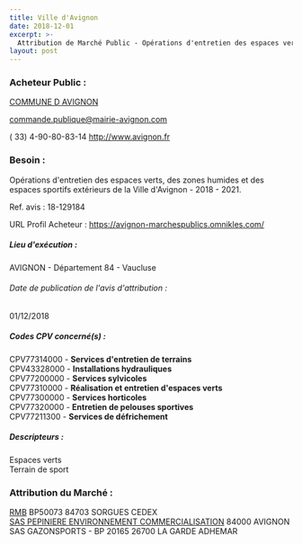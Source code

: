 ```yaml
---
title: Ville d'Avignon
date: 2018-12-01
excerpt: >-
  Attribution de Marché Public - Opérations d'entretien des espaces verts, des zones humides et des espaces sportifs extérieurs de la Ville d'Avignon - 2018 - 2021
layout: post
---
```


### Acheteur Public : 
<a href="/acheteur-33/siren-218400075"> COMMUNE D AVIGNON</a><br/>



commande.publique@mairie-avignon.com

( 33) 4-90-80-83-14
http://www.avignon.fr
### Besoin :

Opérations d'entretien des espaces verts, des zones humides et des espaces sportifs extérieurs de la Ville d'Avignon - 2018 - 2021.

Ref. avis : 18-129184

URL Profil Acheteur : https://avignon-marchespublics.omnikles.com/

##### Lieu d'exécution :

AVIGNON - Département 84 - Vaucluse

###### Date de publication de l'avis d'attribution : 
01/12/2018

##### Codes CPV concerné(s) :
CPV77314000 - **Services d'entretien de terrains** <br/>
CPV43328000 - **Installations hydrauliques** <br/>
CPV77200000 - **Services sylvicoles** <br/>
CPV77310000 - **Réalisation et entretien d'espaces verts** <br/>
CPV77300000 - **Services horticoles** <br/>
CPV77320000 - **Entretien de pelouses sportives** <br/>
CPV77211300 - **Services de défrichement** <br/>

##### Descripteurs :
Espaces verts <br/>
Terrain de sport <br/>

### Attribution du Marché :
<a href="/entreprise-255/siren-329958193"> RMB</a>    BP50073 84703 SORGUES CEDEX <br/>
<a href="/entreprise-259/siren-400985123"> SAS PEPINIERE ENVIRONNEMENT COMMERCIALISATION</a>     84000 AVIGNON <br/>
SAS GAZONSPORTS - BP 20165 26700 LA GARDE ADHEMAR <br/>
